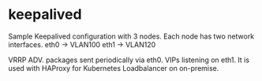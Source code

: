 # keepalived
Sample Keepalived configuration with 3 nodes.
Each node has two network interfaces. eth0 -> VLAN100
                                      eth1 -> VLAN120
                                    
 VRRP ADV. packages sent periodically via eth0. VIPs listening on eth1. It is used with HAProxy for Kubernetes Loadbalancer on on-premise.
